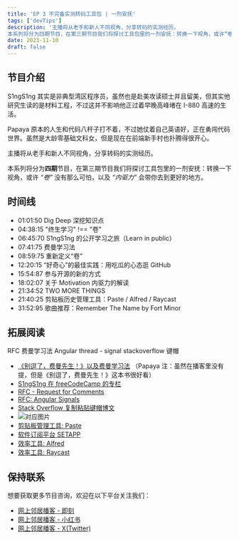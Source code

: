 ```yaml
---
title: 'EP 3 不完备实测转码工具包 | 一剂安抚'
tags: ['devTips']
description: '主播将从老手和新人不同视角，分享转码的实测经历。
本系列将分为四期节目，在第三期节目我们将探讨工具包里的一剂安抚：转换一下视角，或许“卷“没有那么可怕，以及内驱力会引领你去到更好的地方。'
date: 2023-11-10
draft: false
---
```


## 节目介绍

S1ngS1ng 其实是非典型湾区程序员，虽然也是赴美攻读硕士并且留美，但其实他研究生读的是材料工程，不过这并不影响他正过着早晚高峰堵在 I-880 高速的生活。

Papaya 原本的人生和代码八杆子打不着，不过她仗着自己英语好，正在勇闯代码世界。虽然是大龄零基础文科女，但是现在在前端新手村也扑腾得很开心。

主播将从老手和新人不同视角，分享转码的实测经历。

本系列将分为**四期**节目，在第三期节目我们将探讨工具包里的一剂安抚：转换一下视角，或许 _“卷”_ 没有那么可怕，以及 _“内驱力”_ 会带你去到更好的地方。

## 时间线

- 01:01:50 Dig Deep 深挖知识点
- 04:38:15 "终生学习" !== "卷"
- 06:45:70 S1ngS1ng 的公开学习之旅（Learn in public）
- 07:41:75 费曼学习法
- 08:59:75 重新定义“卷”
- 12:20:15 “好奇心”的最佳实践：用吃瓜的心态逛 GitHub
- 15:54:87 参与开源的新的方式
- 18:02:07 关于 Motivation 内驱力的解读
- 21:34:52 TWO MORE THINGS
- 21:40:25 剪贴板历史管理工具：Paste / Alfred / Raycast
- 31:52:95 歌曲推荐：Remember The Name by Fort Minor

## 拓展阅读

RFC
费曼学习法
Angular thread - signal
stackoverflow 键帽

- [《别逗了，费曼先生！》以及费曼学习法](https://sspai.com/post/61411) （Papaya 注：虽然在播客里没有提，但是《别逗了，费曼先生！》这本书很好看）
- [S1ngS1ng 在 freeCodeCamp 的专栏](https://www.freecodecamp.org/news/author/xing/)
- [RFC - Request for Comments](https://en.wikipedia.org/wiki/Request_for_Comments)
- [RFC: Angular Signals](https://github.com/angular/angular/discussions/49685)
- [Stack Overflow 复制粘贴键帽博文](https://stackoverflow.blog/2021/09/28/become-a-better-coder-with-this-one-weird-click/)
- ![对应图片](https://cdn.stackoverflow.co/images/jo7n4k8s/production/e53da7968091b70a882a23fb4a711aeaa72eeed2-1200x630.png?w=1200&h=630&auto=format&dpr=2)
- [剪贴板管理工具: Paste](https://pasteapp.io/)
- [软件订阅平台 SETAPP](https://setapp.com/)
- [效率工具: Alfred](https://www.alfredapp.com/)
- [效率工具: Raycast](https://www.raycast.com/)

## 保持联系

想要获取更多节目咨询，欢迎在以下平台关注我们：

- [网上邻居播客 - 即刻](https://m.okjike.com/users/c751f4fb-d31d-44cf-aef9-f6b55dec4cd5?source=user_card&s=eyJ1IjoiNjUyMzg3NmQwZWQ3ZTc2NjQ5ODMwNWE4IiwiZCI6MX0%3D)
- [网上邻居播客 - 小红书](https://www.xiaohongshu.com/user/profile/64c2024f00000000140396e6?xhsshare=WeixinSession&appuid=64c2024f00000000140396e6&apptime=1697005943)
- [网上邻居播客 - X(Twitter)](https://twitter.com/wslj_podcast)
